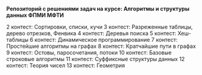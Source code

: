 **Репозиторий с решениями задач на курсе: Алгоритмы и структуры данных ФПМИ МФТИ**

2 контест: Сортировки, списки, кучи
3 контест: Разреженные таблицы, дерево отрезков, Фенвика
4 контест: Деревья поиска
5 контест: Хеш-таблицы
6 контест: Динамическое программирование
7 контест: Простейшие алгоритмы на графах
8 контест: Кратчайшие пути в графах
9 контест: Остовы, паросочетания, потоки
10 контест: Базовые строковые алгоритмы
11 контест: Суффиксные структуры данных
12 контест: Теория чисел
13 контест: Геометрия
